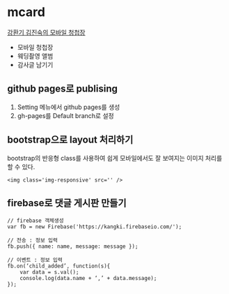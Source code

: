 mcard
=====

[강환기 김진숙의 모바일 청첩장](http://kangki.github.io/mcard)

- 모바일 청첩장
- 웨딩촬영 앨범
- 감사글 남기기

## github pages로 publising

1. Setting 메뉴에서 github pages를 생성
2. gh-pages를 Default branch로 설정

## bootstrap으로 layout 처리하기

bootstrap의 반응형 class를 사용하여 쉽게 모바일에서도 잘 보여지는 이미지 처리를 할 수 있다.
	
	<img class='img-responsive' src='' />

## firebase로 댓글 게시판 만들기

	// firebase 객체생성
	var fb = new Firebase('https://kangki.firebaseio.com/');
	
	// 전송 : 정보 입력
	fb.push({ name: name, message: message });

	// 이벤트 : 정보 입력
	fb.on(‘child_added’, function(s){
		var data = s.val();
		console.log(data.name + ‘,’ + data.message);
	});
